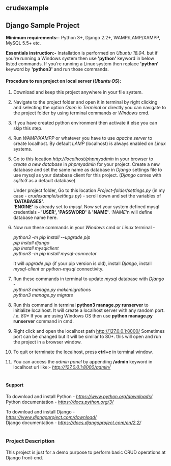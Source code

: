 # <h2>crudexample<h2> 
## Django Sample Project

<strong>Minimum requirements:-</strong> Python 3+, Django 2.2+, WAMP/LAMP/XAMPP, MySQL 5.5+ etc.

<strong>Essentials instruction:-</strong> Installation is performed on <em>Ubuntu 18.04</em>. but if you're running a Windows system then use <strong>'python'</strong> keyword in below listed commands. If you're running a Linux system then replace <strong>'python'</strong> keyword by <strong>'python3'</strong> and run those commands.

<h4>Procedure to run project on local server (<em>Ubuntu OS</em>):</h4>


1. Download and keep this project anywhere in your file system.

2. Navigate to the project folder and open it in terminal by right clicking and selecting the option <em>Open in Terminal</em>
or directly you can navigate to the project folder by using terminal commands or <em>Windows</em> cmd.

3. If you have created python environment then activate it else you can skip this step.

4. Run <em>WAMP/XAMPP</em> or whatever you have to use <em>apache server</em> to create localhost. By default <em>LAMP</em> (localhost) is always enabled on <em>Linux</em> systems. 

5. Go to this location <em>http://localhost/phpmyadmin</em> in your browser to <em>create a new database</em> in <em>phpmyadmin</em> for your project. Create a new database and set the same name as database in <em>Django</em> settings file to use mysql as your database client for this project. (<em>Django</em> comes with <em>sqlite3</em> as a default database)

    Under project folder, Go to this location <em>Project-folder/settings.py</em> (in my case - <em>crudexample/settings.py</em>) - scroll down and set the variables of <strong>'DATABASES'</strong>. <br>
    <strong>'ENGINE'</strong> is already set to <em>mysql</em>. Now set your system defined mysql credentials - <strong>'USER', 'PASSWORD'</strong> & <strong>'NAME'</strong>. <em>'NAME'</em>n will define database name here.

6. Now run these commands in your <em>Windows</em> cmd or <em>Linux</em> terminal -

    <em>python3 -m pip install --upgrade pip</em>
    <br><em>pip install django</em>
    <br><em>pip install mysqlclient</em>
    <br><em>python3 -m pip install mysql-connector</em>

    It will <em>upgrade pip</em> (if your pip version is old), install <em>Django</em>, install <em>mysql-client</em> or <em>python-mysql</em> connectivity. 

7. Run these commands in terminal to update <em>mysql</em> database with <em>Django</em> - 
    <br><em>python3 manage.py makemigrations</em>
    <br><em>python3 manage.py migrate</em>

8. Run this command in terminal <strong>python3 manage.py runserver</strong> to initialize localhost. It will create a localhost server with any random port. <em>i.e. 80*</em>
If you are using Windows OS then use <strong>python manage.py runserver</strong> command in cmd.

9. Right click and open the localhost path http://127.0.0.1:8000/ 
   Sometimes port can be changed but it will be similar to 80*. this will open and run the project in a browser window.

10. To quit or terminate the localhost, press <strong>ctrl+c</strong> in terminal window.

11. You can access the <em>admin panel</em> by appending <strong>/admin</strong> keyword in localhost url like:- <em>http://127.0.0.1:8000/admin/</em>

# <h4>Support</h4>

To download and install Python - <em>https://www.python.org/downloads/</em>
<br>Python documentation - <em>https://docs.python.org/3/</em>

To download and install Django - <em>https://www.djangoproject.com/download/</em>
<br>Django documentation - <em>https://docs.djangoproject.com/en/2.2/</em>

# <h3>Project Description</h3>

This project is just for a demo purpose to perform basic CRUD operations at Django front-end.

